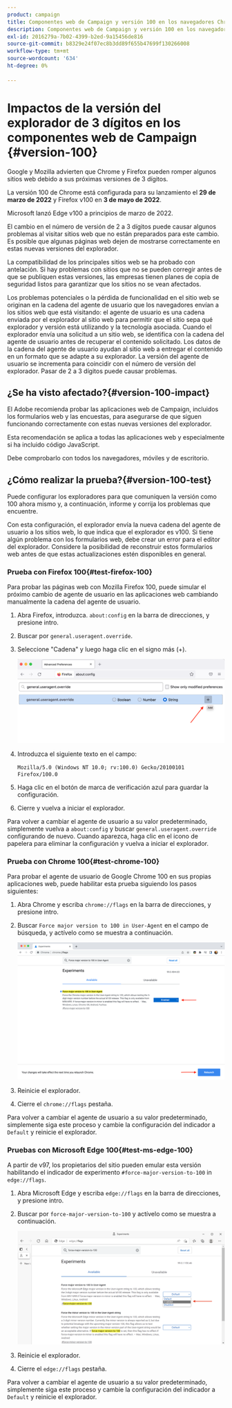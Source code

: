 ```yaml
---
product: campaign
title: Componentes web de Campaign y versión 100 en los navegadores Chrome Firefox y Edge
description: Componentes web de Campaign y versión 100 en los navegadores Chrome, Firefox y Edge
exl-id: 2016279a-7b02-4399-b2ed-9a15456de816
source-git-commit: b8329e24f07ec8b3dd89f655b47699f130266008
workflow-type: tm+mt
source-wordcount: '634'
ht-degree: 0%

---
```


# Impactos de la versión del explorador de 3 dígitos en los componentes web de Campaign {#version-100}

Google y Mozilla advierten que Chrome y Firefox pueden romper algunos sitios web debido a sus próximas versiones de 3 dígitos.

La versión 100 de Chrome está configurada para su lanzamiento el **29 de marzo de 2022** y Firefox v100 en **3 de mayo de 2022**.

Microsoft lanzó Edge v100 a principios de marzo de 2022.

El cambio en el número de versión de 2 a 3 dígitos puede causar algunos problemas al visitar sitios web que no están preparados para este cambio. Es posible que algunas páginas web dejen de mostrarse correctamente en estas nuevas versiones del explorador.

La compatibilidad de los principales sitios web se ha probado con antelación. Si hay problemas con sitios que no se pueden corregir antes de que se publiquen estas versiones, las empresas tienen planes de copia de seguridad listos para garantizar que los sitios no se vean afectados.

Los problemas potenciales o la pérdida de funcionalidad en el sitio web se originan en la cadena del agente de usuario que los navegadores envían a los sitios web que está visitando: el agente de usuario es una cadena enviada por el explorador al sitio web para permitir que el sitio sepa qué explorador y versión está utilizando y la tecnología asociada. Cuando el explorador envía una solicitud a un sitio web, se identifica con la cadena del agente de usuario antes de recuperar el contenido solicitado. Los datos de la cadena del agente de usuario ayudan al sitio web a entregar el contenido en un formato que se adapte a su explorador. La versión del agente de usuario se incrementa para coincidir con el número de versión del explorador. Pasar de 2 a 3 dígitos puede causar problemas.

## ¿Se ha visto afectado?{#version-100-impact}

El Adobe recomienda probar las aplicaciones web de Campaign, incluidos los formularios web y las encuestas, para asegurarse de que siguen funcionando correctamente con estas nuevas versiones del explorador.

Esta recomendación se aplica a todas las aplicaciones web y especialmente si ha incluido código JavaScript.

Debe comprobarlo con todos los navegadores, móviles y de escritorio.

## ¿Cómo realizar la prueba?{#version-100-test}

Puede configurar los exploradores para que comuniquen la versión como 100 ahora mismo y, a continuación, informe y corrija los problemas que encuentre.

Con esta configuración, el explorador envía la nueva cadena del agente de usuario a los sitios web, lo que indica que el explorador es v100. Si tiene algún problema con los formularios web, debe crear un error para el editor del explorador. Considere la posibilidad de reconstruir estos formularios web antes de que estas actualizaciones estén disponibles en general.

### Prueba con Firefox 100{#test-firefox-100}

Para probar las páginas web con Mozilla Firefox 100, puede simular el próximo cambio de agente de usuario en las aplicaciones web cambiando manualmente la cadena del agente de usuario.

1. Abra Firefox, introduzca. `about:config` en la barra de direcciones, y presione intro.
1. Buscar por `general.useragent.override`.
1. Seleccione &quot;Cadena&quot; y luego haga clic en el signo más (+).

   ![](assets/force-user-agent-firefox.png)

1. Introduzca el siguiente texto en el campo:

   ```
   Mozilla/5.0 (Windows NT 10.0; rv:100.0) Gecko/20100101 Firefox/100.0
   ```

1. Haga clic en el botón de marca de verificación azul para guardar la configuración.
1. Cierre y vuelva a iniciar el explorador.

Para volver a cambiar el agente de usuario a su valor predeterminado, simplemente vuelva a `about:config` y buscar `general.useragent.override` configurando de nuevo.  Cuando aparezca, haga clic en el icono de papelera para eliminar la configuración y vuelva a iniciar el explorador.

### Prueba con Chrome 100{#test-chrome-100}

Para probar el agente de usuario de Google Chrome 100 en sus propias aplicaciones web, puede habilitar esta prueba siguiendo los pasos siguientes:

1. Abra Chrome y escriba `chrome://flags` en la barra de direcciones, y presione intro.
1. Buscar `Force major version to 100 in User-Agent` en el campo de búsqueda, y actívelo como se muestra a continuación.

   ![](assets/force-user-agent-chrome.png)

1. Reinicie el explorador.
1. Cierre el `chrome://flags` pestaña.

Para volver a cambiar el agente de usuario a su valor predeterminado, simplemente siga este proceso y cambie la configuración del indicador a `Default` y reinicie el explorador.


### Pruebas con Microsoft Edge 100{#test-ms-edge-100}

A partir de v97, los propietarios del sitio pueden emular esta versión habilitando el indicador de experimento  `#force-major-version-to-100` in `edge://flags`.

1. Abra Microsoft Edge y escriba `edge://flags` en la barra de direcciones, y presione intro.
1. Buscar por `force-major-version-to-100` y actívelo como se muestra a continuación.

   ![](assets/force-user-agent-edge.png)

1. Reinicie el explorador.
1. Cierre el `edge://flags` pestaña.

Para volver a cambiar el agente de usuario a su valor predeterminado, simplemente siga este proceso y cambie la configuración del indicador a `Default` y reinicie el explorador.
